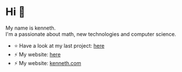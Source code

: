 # Hi 👋
My name is kenneth. <br>
I'm a passionate about math, new technologies and computer science.

- ⭐ Have a look at my last project: [here](https://github.com/kennethEdwin147/Fast)
- ⚡ My website: [here](https://github.com/kennethEdwin147/Fast) 
- ⚡ My website: [kenneth.com](https://github.com/kennethEdwin147/Fast) 